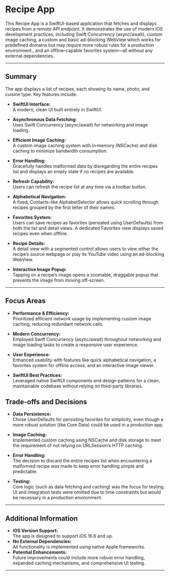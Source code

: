 # Recipe App

This Recipe App is a SwiftUI-based application that fetches and displays recipes from a remote API endpoint. It demonstrates the use of modern iOS development practices, including Swift Concurrency (async/await), custom image caching, a custom and basic ad-blocking WebView which works for predefined domains but may require more robust rules for a production environment., and an offline-capable favorites system—all without any external dependencies.

---

## Summary

The app displays a list of recipes, each showing its name, photo, and cuisine type. Key features include:

- **SwiftUI Interface:**  
  A modern, clean UI built entirely in SwiftUI.

- **Asynchronous Data Fetching:**  
  Uses Swift Concurrency (async/await) for networking and image loading.

- **Efficient Image Caching:**  
  A custom image caching system with in‑memory (NSCache) and disk caching to minimize bandwidth consumption.

- **Error Handling:**  
  Gracefully handles malformed data by disregarding the entire recipes list and displays an empty state if no recipes are available.

- **Refresh Capability:**  
  Users can refresh the recipe list at any time via a toolbar button.

- **Alphabetical Navigation:**  
  A fixed, Contacts-like AlphabetSelector allows quick scrolling through recipes grouped by the first letter of their names.

- **Favorites System:**  
  Users can save recipes as favorites (persisted using UserDefaults) from both the list and detail views. A dedicated Favorites view displays saved recipes even when offline.

- **Recipe Details:**  
  A detail view with a segmented control allows users to view either the recipe’s source webpage or play its YouTube video using an ad-blocking WebView.

- **Interactive Image Popup:**  
  Tapping on a recipe’s image opens a zoomable, draggable popup that prevents the image from moving off-screen.


---

## Focus Areas

- **Performance & Efficiency:**  
  Prioritized efficient network usage by implementing custom image caching, reducing redundant network calls.

- **Modern Concurrency:**  
  Employed Swift Concurrency (async/await) throughout networking and image loading tasks to create a responsive user experience.

- **User Experience:**  
  Enhanced usability with features like quick alphabetical navigation, a favorites system for offline access, and an interactive image viewer.

- **SwiftUI Best Practices:**  
  Leveraged native SwiftUI components and design patterns for a clean, maintainable codebase without relying on third-party libraries.


## Trade-offs and Decisions

- **Data Persistence:**  
  Chose UserDefaults for persisting favorites for simplicity, even though a more robust solution (like Core Data) could be used in a production app.

- **Image Caching:**  
  Implemented custom caching using NSCache and disk storage to meet the requirement of not relying on URLSession’s HTTP caching.

- **Error Handling:**  
  The decision to discard the entire recipes list when encountering a malformed recipe was made to keep error handling simple and predictable.

- **Testing:**  
  Core logic (such as data fetching and caching) was the focus for testing. UI and integration tests were omitted due to time constraints but would be necessary in a production environment.

---


## Additional Information

- **iOS Version Support:**  
  The app is designed to support iOS 16.6 and up.
- **No External Dependencies:**  
  All functionality is implemented using native Apple frameworks.
- **Potential Enhancements:**  
  Future improvements could include more robust error handling, expanded caching mechanisms, and comprehensive UI testing.

---
